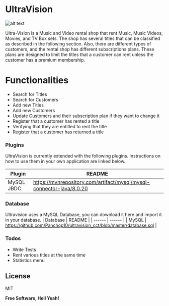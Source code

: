 # UltraVision

![alt text](https://ned.ie/downloads/ultravision1.png)

Ultra-Vision is a Music and Video rental shop that rent Music, Music Videos, Movies, and TV Box sets.
The shop has several titles that can be classified as described in the following section. Also, there are different types of customers, and the rental shop has different subscriptions plans. These plans are designed to limit the titles that a customer can rent unless the customer has a premium membership.

# Functionalities

- Search for Titles
- Search for Customers
- Add new Titles
- Add new Customers
- Update Customers and their subscription plan if they want to change it
- Register that a customer has rented a title 
- Verifying that they are entitled to rent the title
- Register that a customer has returned a title

### Plugins

UltraVision is currently extended with the following plugins. Instructions on how to use them in your own application are linked below.

| Plugin | README |
| ------ | ------ |
| MySQL JBDC | https://mvnrepository.com/artifact/mysql/mysql-connector-java/8.0.20 |


### Database

Ultravision uses a MySQL Database, you can download it here and import it in your database.
| Database | README |
| ------ | ------ |
| MySQL | https://github.com/Panchop10/ultravision_cct/blob/master/database.sql |

### Todos

 - Write Tests
 - Rent various titles at the same time
 - Statistics menu

License
----

MIT


**Free Software, Hell Yeah!**
